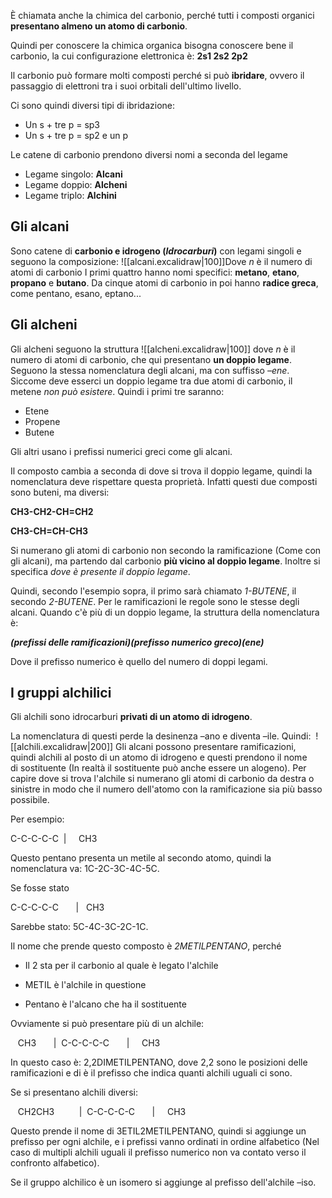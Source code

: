 È chiamata anche la chimica del carbonio, perché tutti i composti organici **presentano almeno un atomo di carbonio**. 

Quindi per conoscere la chimica organica bisogna conoscere bene il carbonio, la cui configurazione elettronica è: **2s1 2s2 2p2** 

Il carbonio può formare molti composti perché si può **ibridare**, ovvero il passaggio di elettroni tra i suoi orbitali dell'ultimo livello.  

Ci sono quindi diversi tipi di ibridazione: 

- Un s + tre p = sp3
- Un s + tre p = sp2 e un p 

Le catene di carbonio prendono diversi nomi a seconda del legame 

- Legame singolo: **Alcani** 
- Legame doppio: **Alcheni** 
- Legame triplo: **Alchini** 

## Gli alcani 
Sono catene di **carbonio e idrogeno (*Idrocarburi*)** con legami singoli e seguono la composizione: ![[alcani.excalidraw|100]]Dove *n* è il numero di atomi di carbonio 
I primi quattro hanno nomi specifici: **metano**, **etano**, **propano** e **butano**. 
Da cinque atomi di carbonio in poi hanno **radice greca**, come pentano, esano, eptano...  

## Gli alcheni 

Gli alcheni seguono la struttura
![[alcheni.excalidraw|100]]
dove *n* è il numero di atomi di carbonio, che qui presentano **un doppio legame**. Seguono la stessa nomenclatura degli alcani, ma con suffisso *–ene*. Siccome deve esserci un doppio legame tra due atomi di carbonio, il metene *non può esistere*. Quindi i primi tre saranno: 
- Etene 
- Propene 
- Butene

Gli altri usano i prefissi numerici greci come gli alcani. 

Il composto cambia a seconda di dove si trova il doppio legame, quindi la nomenclatura deve rispettare questa proprietà. Infatti questi due composti sono buteni, ma diversi: 

**CH3-CH2-CH=CH2** 

**CH3-CH=CH-CH3** 

Si numerano gli atomi di carbonio non secondo la ramificazione (Come con gli alcani), ma partendo dal carbonio **più vicino al doppio legame**. Inoltre si specifica *dove è presente il doppio legame*. 

Quindi, secondo l'esempio sopra, il primo sarà chiamato *1-BUTENE*, il secondo *2-BUTENE*. 
Per le ramificazioni le regole sono le stesse degli alcani. 
Quando c'è più di un doppio legame, la struttura della nomenclatura è:

***(prefissi delle ramificazioni)(prefisso numerico greco)(ene)***

Dove il prefisso numerico è quello del numero di doppi legami. 


## I gruppi alchilici 

Gli alchili sono idrocarburi **privati di un atomo di idrogeno**. 

La nomenclatura di questi perde la desinenza –ano e diventa –ile. Quindi: 
![[alchili.excalidraw|200]]
Gli alcani possono presentare ramificazioni, quindi alchili al posto di un atomo di idrogeno e questi prendono il nome di sostituente (In realtà il sostituente può anche essere un alogeno). Per capire dove si trova l'alchile si numerano gli atomi di carbonio da destra o sinistre in modo che il numero dell'atomo con la ramificazione sia più basso possibile. 

Per esempio:  

C-C-C-C-C 
     | 
   CH3 

Questo pentano presenta un metile al secondo atomo, quindi la nomenclatura va:
1C-2C-3C-4C-5C. 

Se fosse stato 

C-C-C-C-C 
     | 
 CH3 

Sarebbe stato: 5C-4C-3C-2C-1C. 

Il nome che prende questo composto è *2METILPENTANO*, perché 

-   Il 2 sta per il carbonio al quale è legato l'alchile 
    
-   METIL è l'alchile in questione 
    
-   Pentano è l'alcano che ha il sostituente 
    

Ovviamente si può presentare più di un alchile: 

   CH3 
     | 
C-C-C-C-C 
     | 
   CH3 

In questo caso è: 2,2DIMETILPENTANO, dove 2,2 sono le posizioni delle ramificazioni e di è il prefisso che indica quanti alchili uguali ci sono. 

Se si presentano alchili diversi: 

   CH2CH3 
        | 
C-C-C-C-C 
     | 
   CH3 

Questo prende il nome di 3ETIL2METILPENTANO, quindi si aggiunge un prefisso per ogni alchile, e i prefissi vanno ordinati in ordine alfabetico (Nel caso di multipli alchili uguali il prefisso numerico non va contato verso il confronto alfabetico). 

Se il gruppo alchilico è un isomero si aggiunge al prefisso dell'alchile –iso.